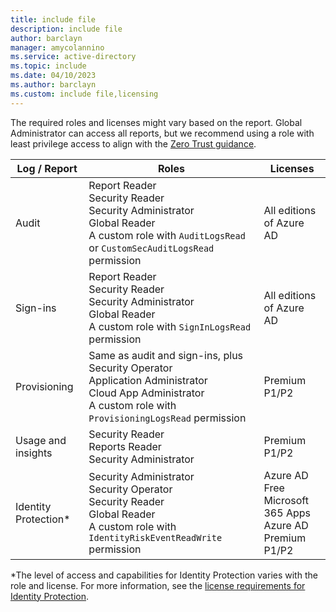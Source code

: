 ```yaml
---
title: include file
description: include file
author: barclayn
manager: amycolannino
ms.service: active-directory
ms.topic: include
ms.date: 04/10/2023
ms.author: barclayn
ms.custom: include file,licensing
---
```


The required roles and licenses might vary based on the report. Global Administrator can access all reports, but we recommend using a role with least privilege access to align with the [Zero Trust guidance](/security/zero-trust/zero-trust-overview).

| Log / Report | Roles | Licenses |
|--|--|--|
| Audit | Report Reader<br>Security Reader<br>Security Administrator<br>Global Reader<br>A custom role with `AuditLogsRead` or `CustomSecAuditLogsRead` permission | All editions of Azure AD |
| Sign-ins | Report Reader<br>Security Reader<br>Security Administrator<br>Global Reader<br>A custom role with `SignInLogsRead` permission | All editions of Azure AD |
| Provisioning | Same as audit and sign-ins, plus<br>Security Operator<br>Application Administrator<br>Cloud App Administrator<br>A custom role with `ProvisioningLogsRead` permission | Premium P1/P2 |
| Usage and insights | Security Reader<br>Reports Reader<br> Security Administrator  | Premium P1/P2 |
| Identity Protection* | Security Administrator<br>Security Operator<br>Security Reader<br>Global Reader<br>A custom role with `IdentityRiskEventReadWrite` permission | Azure AD Free<br>Microsoft 365 Apps<br>Azure AD Premium P1/P2 |

*The level of access and capabilities for Identity Protection varies with the role and license. For more information, see the [license requirements for Identity Protection](../identity-protection/overview-identity-protection.md#license-requirements).
